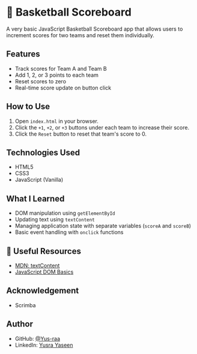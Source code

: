 # 🏀 Basketball Scoreboard

A very basic JavaScript Basketball Scoreboard app that allows users to increment scores for two teams and reset them individually.

## Features

- Track scores for Team A and Team B
- Add 1, 2, or 3 points to each team
- Reset scores to zero
- Real-time score update on button click  

## How to Use

1. Open `index.html` in your browser.  
2. Click the `+1`, `+2`, or `+3` buttons under each team to increase their score.  
3. Click the `Reset` button to reset that team's score to 0.

## Technologies Used

- HTML5  
- CSS3  
- JavaScript (Vanilla)

## What I Learned

- DOM manipulation using `getElementById`  
- Updating text using `textContent`  
- Managing application state with separate variables (`scoreA` and `scoreB`)  
- Basic event handling with `onclick` functions  

## 🔗 Useful Resources

- [MDN: textContent](https://developer.mozilla.org/en-US/docs/Web/API/Node/textContent)  
- [JavaScript DOM Basics](https://developer.mozilla.org/en-US/docs/Web/API/Document_Object_Model)

## Acknowledgement

- Scrimba  

## Author

- GitHub: [@Yus-raa](https://github.com/Yus-raa)  
- LinkedIn: [Yusra Yaseen](https://www.linkedin.com/in/yusra-yaseen)
